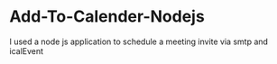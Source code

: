 # Add-To-Calender-Nodejs
I used a node js application to schedule a meeting invite via smtp and icalEvent
